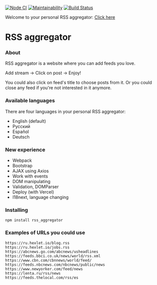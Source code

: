 [![Node CI](https://github.com/Sergey89274291549/frontend-project-lvl3/workflows/Node.js%20CI/badge.svg)](https://github.com/Sergey89274291549/frontend-project-lvl3/actions)
[![Maintainability](https://api.codeclimate.com/v1/badges/bbfaa3ddf3bc2f552f23/maintainability)](https://codeclimate.com/github/SuchkovSergey/rss/maintainability)
[![Build Status](https://travis-ci.com/Sergey89274291549/frontend-project-lvl3.svg?branch=master)](https://travis-ci.com/Sergey89274291549/frontend-project-lvl3)

Welcome to your personal RSS
aggregator: [Click here](https://frontend-project-lvl3-eta.now.sh/)

# RSS aggregator

### About

RSS aggregator is a website where you can add feeds you love.

Add stream -> Click on post -> Enjoy!

You could also click on feed's title to choose posts from it. Or you could close any feed
if you're not interested in it anymore.

### Available languages

There are four languages in your personal RSS aggregator:

* English (default)
* Русский
* Español
* Deutsch

### New experience

* Webpack
* Bootstrap
* AJAX using Axios
* Work with events
* DOM manipulating
* Validation, DOMParser
* Deploy (with Vercel)
* I18next, language changing

### Installing

```
npm install rss_aggregator
```

### Examples of URLs you could use

```
https://ru.hexlet.io/blog.rss
https://ru.hexlet.io/jobs.rss
https://abcnews.go.com/abcnews/usheadlines
https://feeds.bbci.co.uk/news/world/rss.xml
https://www.cbn.com/cbnnews/world/feed/
https://feeds.nbcnews.com/nbcnews/public/news
https://www.newyorker.com/feed/news
https://lenta.ru/rss/news
https://feeds.thelocal.com/rss/es
```
